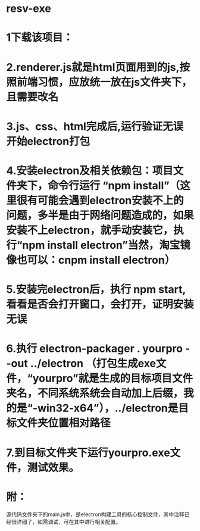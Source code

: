 # resv-exe

# 1下载该项目：
# 2.renderer.js就是html页面用到的js,按照前端习惯，应放统一放在js文件夹下，且需要改名
# 3.js、css、html完成后,运行验证无误开始electron打包
# 4.安装electron及相关依赖包：项目文件夹下，命令行运行 “npm install”（这里很有可能会遇到electron安装不上的问题，多半是由于网络问题造成的，如果安装不上electron，就手动安装它，执行“npm install electron”当然，淘宝镜像也可以：cnpm install electron）
# 5.安装完electron后，执行 npm start,看看是否会打开窗口，会打开，证明安装无误
# 6.执行 electron-packager . yourpro --out ../electron  （打包生成exe文件，“yourpro”就是生成的目标项目文件夹名，不同系统系统会自动加上后缀，我的是“-win32-x64”），../electron是目标文件夹位置相对路径
# 7.到目标文件夹下运行yourpro.exe文件，测试效果。

# 附：
源代码文件夹下的main.js中，是electron构建工具的核心控制文件，其中注释已经很详细了，如需调试，可在其中进行相关配置。
